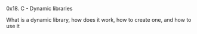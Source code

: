 0x18. C - Dynamic libraries

What is a dynamic library, how does it work, how to create one, and how to use it
